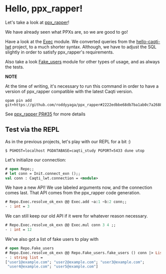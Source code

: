 # Hello, ppx_rapper!

Let's take a look at [ppx_rapper](https://github.com/roddyyaga/ppx_rapper)!

We have already seen what PPXs are, so we are good to go!

Have a look at the [Exec](lib/repo/exec.ml) module. We converted queries from the [hello-caqti-lwt](../hello-caqti-lwt) project, to a much shorter syntax. Although, we have to adjust the SQL slightly in order to satisfy ppx_rapper's requirements.

Also take a look [Fake_users](lib/repo/fake_users.ml) module for other types of usage, and as always the tests.

**NOTE**

At the time of writing, it's necessary to run this command in order to have a version of ppx_rapper compatible with the latest Caqti version.

```
opam pin add git+https://github.com/roddyyaga/ppx_rapper#2222edbbe68db7ba1ab0c7a2688c227ea5c0f230
```

See [ppx_rapper PR#35](https://github.com/roddyyaga/ppx_rapper/pull/35) for more details


## Test via the REPL

As in the previous projects, let's play with our REPL for a bit :)

```
$ PGHOST=localhost PGDATABASE=caqti_study PGPORT=5433 dune utop
```

Let's initialize our connection:
```ocaml
# open Repo;;
# let conn = Init.connect_exn ();;
val conn : Caqti_lwt.connection = <module>
```

We have a new API! We use labeled arguments now, and the connection comes last. That API comes from the ppx_rapper code generation.
```ocaml
# Repo.Exec.resolve_ok_exn @@ Exec.add ~a:1 ~b:2 conn;;
- : int = 3
```

We can still keep our old API if it were for whatever reason necessary.
```ocaml
# Repo.Exec.resolve_ok_exn @@ Exec.mul conn 3 4 ;;
- : int = 12
```

We've also got a list of fake users to play with
```ocaml
# open Repo.Fake_users
# Repo.Exec.resolve_ok_exn @@ Repo.Fake_users.fake_users () conn |> List.map (fun user -> user.email);;
- : string list =
["user1@example.com"; "user2@example.com"; "user3@example.com";
 "user4@example.com"; "user5@example.com"]
```
